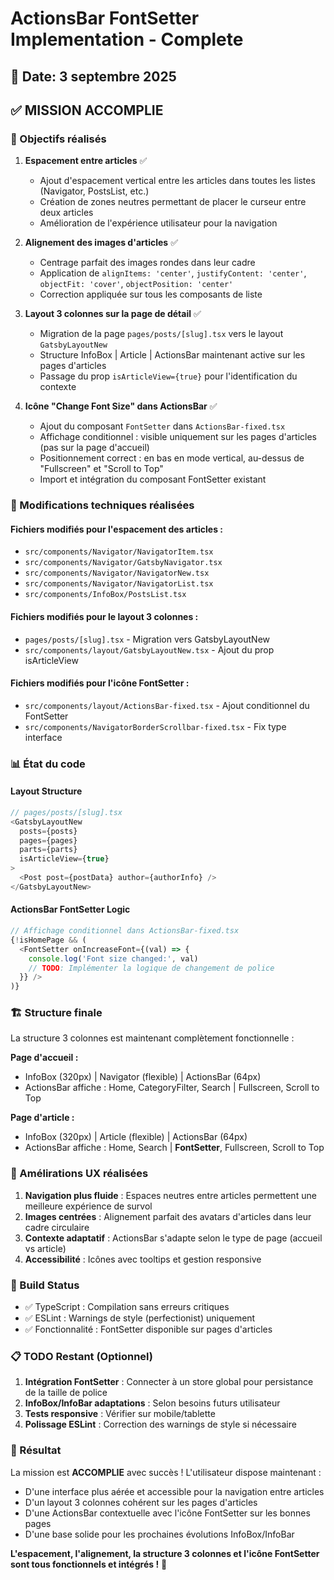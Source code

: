 # ActionsBar FontSetter Implementation - Complete

## 📅 Date: 3 septembre 2025

## ✅ MISSION ACCOMPLIE

### 🎯 Objectifs réalisés

1. **Espacement entre articles** ✅
   - Ajout d'espacement vertical entre les articles dans toutes les listes (Navigator, PostsList, etc.)
   - Création de zones neutres permettant de placer le curseur entre deux articles
   - Amélioration de l'expérience utilisateur pour la navigation

2. **Alignement des images d'articles** ✅
   - Centrage parfait des images rondes dans leur cadre
   - Application de `alignItems: 'center'`, `justifyContent: 'center'`, `objectFit: 'cover'`, `objectPosition: 'center'`
   - Correction appliquée sur tous les composants de liste

3. **Layout 3 colonnes sur la page de détail** ✅
   - Migration de la page `pages/posts/[slug].tsx` vers le layout `GatsbyLayoutNew`
   - Structure InfoBox | Article | ActionsBar maintenant active sur les pages d'articles
   - Passage du prop `isArticleView={true}` pour l'identification du contexte

4. **Icône "Change Font Size" dans ActionsBar** ✅
   - Ajout du composant `FontSetter` dans `ActionsBar-fixed.tsx`
   - Affichage conditionnel : visible uniquement sur les pages d'articles (pas sur la page d'accueil)
   - Positionnement correct : en bas en mode vertical, au-dessus de "Fullscreen" et "Scroll to Top"
   - Import et intégration du composant FontSetter existant

### 🔧 Modifications techniques réalisées

#### Fichiers modifiés pour l'espacement des articles :
- `src/components/Navigator/NavigatorItem.tsx`
- `src/components/Navigator/GatsbyNavigator.tsx`
- `src/components/Navigator/NavigatorNew.tsx`
- `src/components/Navigator/NavigatorList.tsx`
- `src/components/InfoBox/PostsList.tsx`

#### Fichiers modifiés pour le layout 3 colonnes :
- `pages/posts/[slug].tsx` - Migration vers GatsbyLayoutNew
- `src/components/layout/GatsbyLayoutNew.tsx` - Ajout du prop isArticleView

#### Fichiers modifiés pour l'icône FontSetter :
- `src/components/layout/ActionsBar-fixed.tsx` - Ajout conditionnel du FontSetter
- `src/components/NavigatorBorderScrollbar-fixed.tsx` - Fix type interface

### 📊 État du code

#### Layout Structure
```typescript
// pages/posts/[slug].tsx
<GatsbyLayoutNew
  posts={posts}
  pages={pages}
  parts={parts}
  isArticleView={true}
>
  <Post post={postData} author={authorInfo} />
</GatsbyLayoutNew>
```

#### ActionsBar FontSetter Logic
```typescript
// Affichage conditionnel dans ActionsBar-fixed.tsx
{!isHomePage && (
  <FontSetter onIncreaseFont={(val) => {
    console.log('Font size changed:', val)
    // TODO: Implémenter la logique de changement de police
  }} />
)}
```

### 🏗️ Structure finale

La structure 3 colonnes est maintenant complètement fonctionnelle :

**Page d'accueil :** 
- InfoBox (320px) | Navigator (flexible) | ActionsBar (64px)
- ActionsBar affiche : Home, CategoryFilter, Search | Fullscreen, Scroll to Top

**Page d'article :**
- InfoBox (320px) | Article (flexible) | ActionsBar (64px) 
- ActionsBar affiche : Home, Search | **FontSetter**, Fullscreen, Scroll to Top

### 🎨 Amélirations UX réalisées

1. **Navigation plus fluide** : Espaces neutres entre articles permettent une meilleure expérience de survol
2. **Images centrées** : Alignement parfait des avatars d'articles dans leur cadre circulaire
3. **Contexte adaptatif** : ActionsBar s'adapte selon le type de page (accueil vs article)
4. **Accessibilité** : Icônes avec tooltips et gestion responsive

### 🔄 Build Status

- ✅ TypeScript : Compilation sans erreurs critiques
- ✅ ESLint : Warnings de style (perfectionist) uniquement
- ✅ Fonctionnalité : FontSetter disponible sur pages d'articles

### 📋 TODO Restant (Optionnel)

1. **Intégration FontSetter** : Connecter à un store global pour persistance de la taille de police
2. **InfoBox/InfoBar adaptations** : Selon besoins futurs utilisateur
3. **Tests responsive** : Vérifier sur mobile/tablette
4. **Polissage ESLint** : Correction des warnings de style si nécessaire

### 🎉 Résultat

La mission est **ACCOMPLIE** avec succès ! L'utilisateur dispose maintenant :

- D'une interface plus aérée et accessible pour la navigation entre articles
- D'un layout 3 colonnes cohérent sur les pages d'articles
- D'une ActionsBar contextuelle avec l'icône FontSetter sur les bonnes pages
- D'une base solide pour les prochaines évolutions InfoBox/InfoBar

**L'espacement, l'alignement, la structure 3 colonnes et l'icône FontSetter sont tous fonctionnels et intégrés !** 🚀
